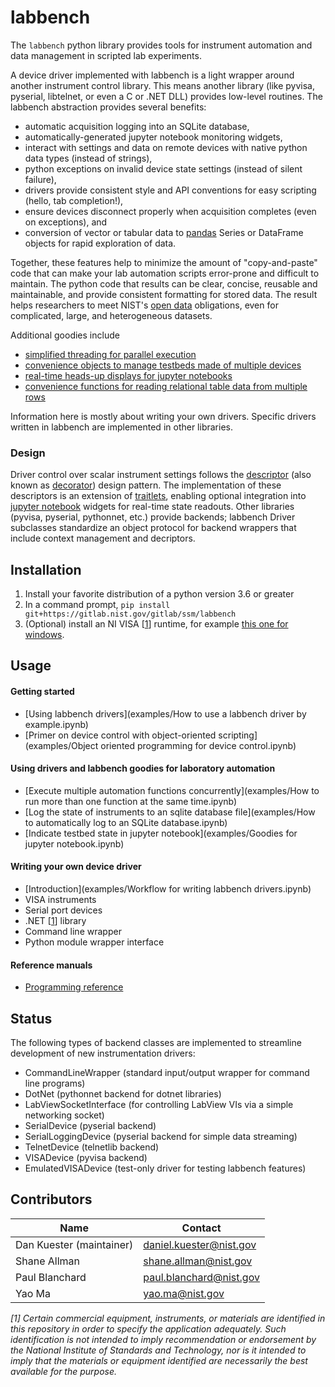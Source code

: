 # labbench
The `labbench` python library provides tools for instrument automation and data management in scripted lab experiments.

A device driver implemented with labbench is a light wrapper around another instrument control library.
This means another library (like pyvisa, pyserial, libtelnet, or even a C or .NET DLL) provides low-level routines. The labbench
abstraction provides several benefits:

* automatic acquisition logging into an SQLite database,
* automatically-generated jupyter notebook monitoring widgets,
* interact with settings and data on remote devices with native python data types (instead of strings),
* python exceptions on invalid device state settings (instead of silent failure),
* drivers provide consistent style and API conventions for easy scripting (hello, tab completion!),
* ensure devices disconnect properly when acquisition completes (even on exceptions), and
* conversion of vector or tabular data to [pandas](pandas.pydata.org) Series or DataFrame objects for rapid exploration of data.

Together, these features help to minimize the amount of "copy-and-paste" code that can make your lab automation scripts error-prone and difficult to maintain.
The python code that results can be clear, concise, reusable and maintainable, and
provide consistent formatting for stored data.
The result helps researchers to meet NIST's
[open data](https://www.nist.gov/open) obligations, even for complicated, large,
and heterogeneous datasets.

Additional goodies include 
* [simplified threading for parallel execution](http://pages.nist.gov/labbench/labbench.html#labbench.util.concurrently)
* [convenience objects to manage testbeds made of multiple devices](http://pages.nist.gov/labbench/labbench.html#labbench.util.Testbed)
* [real-time heads-up displays for jupyter notebooks](http://pages.nist.gov/labbench/labbench.html#module-labbench.notebooks)
* [convenience functions for reading relational table data from multiple rows](http://pages.nist.gov/labbench/labbench.html#labbench.data.read_relational)

Information here is mostly about writing your own drivers. Specific drivers written in labbench are implemented in other libraries.

### Design
Driver control over scalar instrument settings follows the [descriptor](https://docs.python.org/3/howto/descriptor.html)
(also known as [decorator](https://en.wikipedia.org/wiki/Decorator_pattern)) design pattern.
The implementation of these descriptors is an extension of [traitlets](https://github.com/ipython/traitlets),
enabling optional integration into [jupyter notebook](http://jupyter.org/) widgets
for real-time state readouts.
Other libraries (pyvisa, pyserial, pythonnet, etc.) provide backends;
labbench Driver subclasses standardize an object protocol for backend wrappers that include context management and decriptors.

## Installation
1. Install your favorite distribution of a python version 3.6 or greater
2. In a command prompt, `pip install git+https://gitlab.nist.gov/gitlab/ssm/labbench`
3. (Optional) install an NI VISA [[1](#myfootnote1)] runtime, for example [this one for windows](http://download.ni.com/support/softlib/visa/NI-VISA/16.0/Windows/NIVISA1600runtime.exe).

## Usage
#### Getting started
* [Using labbench drivers](examples/How to use a labbench driver by example.ipynb)
* [Primer on device control with object-oriented scripting](examples/Object oriented programming for device control.ipynb)

#### Using drivers and labbench goodies for laboratory automation
* [Execute multiple automation functions concurrently](examples/How to run more than one function at the same time.ipynb)
* [Log the state of instruments to an sqlite database file](examples/How to automatically log to an SQLite database.ipynb)
* [Indicate testbed state in jupyter notebook](examples/Goodies for jupyter notebook.ipynb)

#### Writing your own device driver
* [Introduction](examples/Workflow for writing labbench drivers.ipynb)
* VISA instruments
* Serial port devices
* .NET [[1](#myfootnote1)] library
* Command line wrapper
* Python module wrapper interface

#### Reference manuals
* [Programming reference](http://pages.nist.gov/labbench)

## Status
The following types of backend classes are implemented to streamline development of new instrumentation drivers:
* CommandLineWrapper (standard input/output wrapper for command line programs)
* DotNet (pythonnet backend for dotnet libraries)
* LabViewSocketInterface (for controlling LabView VIs via a simple networking socket)
* SerialDevice (pyserial backend)
* SerialLoggingDevice (pyserial backend for simple data streaming)
* TelnetDevice (telnetlib backend)
* VISADevice (pyvisa backend)
* EmulatedVISADevice (test-only driver for testing labbench features)

## Contributors
|Name|Contact|
|---|---|
|Dan Kuester (maintainer)|<daniel.kuester@nist.gov>|
|Shane Allman|shane.allman@nist.gov|
|Paul Blanchard|paul.blanchard@nist.gov|
|Yao Ma|<yao.ma@nist.gov>|

_<a name="myfootnote1">[1]</a> Certain commercial equipment, instruments, or
materials are identified in this repository in order to specify the application
adequately. Such identification is not intended to imply recommendation
or endorsement by the National Institute of Standards and Technology, nor is it
intended to imply that the materials or equipment identified are necessarily the
best available for the purpose._
